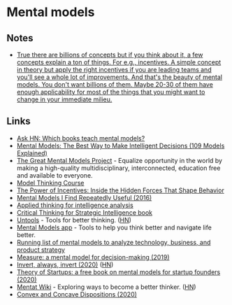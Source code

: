 # Mental models

## Notes

- [True there are billions of concepts but if you think about it, a few concepts explain a ton of things. For e.g., incentives. A simple concept in theory but apply the right incentives if you are leading teams and you'll see a whole lot of improvements. And that's the beauty of mental models. You don't want billions of them. Maybe 20-30 of them have enough applicability for most of the things that you might want to change in your immediate milieu.](https://news.ycombinator.com/item?id=19895407)

## Links

- [Ask HN: Which books teach mental models?](https://news.ycombinator.com/item?id=19895407)
- [Mental Models: The Best Way to Make Intelligent Decisions (109 Models Explained)](https://fs.blog/mental-models/)
- [The Great Mental Models Project](https://fs.blog/tgmm/) - Equalize opportunity in the world by making a high-quality multidisciplinary, interconnected, education free and available to everyone.
- [Model Thinking Course](https://www.coursera.org/learn/model-thinking)
- [The Power of Incentives: Inside the Hidden Forces That Shape Behavior](https://fs.blog/2017/10/bias-incentives-reinforcement/)
- [Mental Models I Find Repeatedly Useful (2016)](https://medium.com/@yegg/mental-models-i-find-repeatedly-useful-936f1cc405d)
- [Applied thinking for intelligence analysis](http://airpower.airforce.gov.au/APDC/media/PDF-Files/Air%20Force%20Publications/AF13-Applied-Thinking-for-Intelligence-Analysis.pdf)
- [Critical Thinking for Strategic Intelligence book](https://www.goodreads.com/book/show/18909230)
- [Untools](https://untools.co/) - Tools for better thinking. ([HN](https://news.ycombinator.com/item?id=23339830))
- [Mental Models app](https://mentalmodels.edvo.com/) - Tools to help you think better and navigate life better.
- [Running list of mental models to analyze technology, business, and product strategy](https://twitter.com/gonsanchezs/status/1270053477096587277)
- [Measure: a mental model for decision-making (2019)](https://taimur.me/posts/measure-a-mental-model-for-decision-making/)
- [Invert, always, invert (2020)](https://www.anup.io/2020/07/20/invert-always-invert/) ([HN](https://news.ycombinator.com/item?id=23905221))
- [Theory of Startups: a free book on mental models for startup founders (2020)](https://invertedpassion.com/free-book-mental-models-for-startup-founders/)
- [Mentat Wiki](http://www.ludism.org/mentat/) - Exploring ways to become a better thinker. ([HN](https://news.ycombinator.com/item?id=24568112))
- [Convex and Concave Dispositions (2020)](https://vitalik.ca/general/2020/11/08/concave.html)
